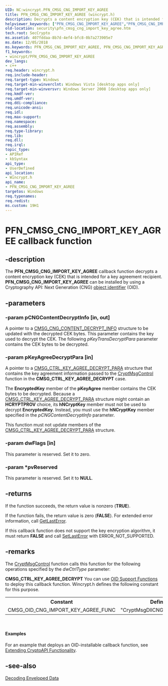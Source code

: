 ```yaml
---
UID: NC:wincrypt.PFN_CMSG_CNG_IMPORT_KEY_AGREE
title: PFN_CMSG_CNG_IMPORT_KEY_AGREE (wincrypt.h)
description: Decrypts a content encryption key (CEK) that is intended for a key agreement recipient.
helpviewer_keywords: ["PFN_CMSG_CNG_IMPORT_KEY_AGREE","PFN_CMSG_CNG_IMPORT_KEY_AGREE callback","PFN_CMSG_CNG_IMPORT_KEY_AGREE callback function [Security]","security.pfn_cmsg_cng_import_key_agree","wincrypt/PFN_CMSG_CNG_IMPORT_KEY_AGREE"]
old-location: security\pfn_cmsg_cng_import_key_agree.htm
tech.root: SecCrypto
ms.assetid: 407fddaa-8b7d-4ef4-bfc8-0b7a273905e7
ms.date: 12/05/2018
ms.keywords: PFN_CMSG_CNG_IMPORT_KEY_AGREE, PFN_CMSG_CNG_IMPORT_KEY_AGREE callback, PFN_CMSG_CNG_IMPORT_KEY_AGREE callback function [Security], security.pfn_cmsg_cng_import_key_agree, wincrypt/PFN_CMSG_CNG_IMPORT_KEY_AGREE
f1_keywords:
- wincrypt/PFN_CMSG_CNG_IMPORT_KEY_AGREE
dev_langs:
- c++
req.header: wincrypt.h
req.include-header: 
req.target-type: Windows
req.target-min-winverclnt: Windows Vista [desktop apps only]
req.target-min-winversvr: Windows Server 2008 [desktop apps only]
req.kmdf-ver: 
req.umdf-ver: 
req.ddi-compliance: 
req.unicode-ansi: 
req.idl: 
req.max-support: 
req.namespace: 
req.assembly: 
req.type-library: 
req.lib: 
req.dll: 
req.irql: 
topic_type:
- APIRef
- kbSyntax
api_type:
- UserDefined
api_location:
- Wincrypt.h
api_name:
- PFN_CMSG_CNG_IMPORT_KEY_AGREE
targetos: Windows
req.typenames: 
req.redist: 
ms.custom: 19H1
---
```


# PFN_CMSG_CNG_IMPORT_KEY_AGREE callback function


## -description


The <b>PFN_CMSG_CNG_IMPORT_KEY_AGREE</b> callback function decrypts a content encryption key (CEK) that is intended for a key agreement recipient. <b>PFN_CMSG_CNG_IMPORT_KEY_AGREE</b> can be installed by using a Cryptography API: Next Generation (CNG) <a href="https://docs.microsoft.com/windows/desktop/SecGloss/o-gly">object identifier</a> (OID).


## -parameters




### -param pCNGContentDecryptInfo [in, out]

A pointer to a <a href="https://docs.microsoft.com/windows/desktop/api/wincrypt/ns-wincrypt-cmsg_cng_content_decrypt_info">CMSG_CNG_CONTENT_DECRYPT_INFO</a> structure to be updated with the decrypted CEK bytes. This parameter contains the key used to decrypt the CEK.
The following <i>pKeyTransDecryptPara</i> parameter contains the 	CEK bytes to be decrypted.


### -param pKeyAgreeDecryptPara [in]

A pointer to a <a href="https://docs.microsoft.com/windows/desktop/api/wincrypt/ns-wincrypt-cmsg_ctrl_key_trans_decrypt_para">CMSG_CTRL_KEY_AGREE_DECRYPT_PARA</a> structure that contains the key agreement information passed to the <a href="https://docs.microsoft.com/windows/desktop/api/wincrypt/nf-wincrypt-cryptmsgcontrol">CryptMsgControl</a> function in the <b>CMSG_CTRL_KEY_AGREE_DECRYPT</b> case.

The
<b>EncryptedKey</b> member of the <b>pKeyAgree</b> member contains the CEK bytes to be decrypted. Because a 
<a href="https://docs.microsoft.com/windows/desktop/api/wincrypt/ns-wincrypt-cmsg_ctrl_key_trans_decrypt_para">CMSG_CTRL_KEY_AGREE_DECRYPT_PARA</a> structure might contain an <b>HCRYPTPROV</b> choice, its <b>hNCryptKey</b> member must not be used to decrypt <b>EncryptedKey</b>. Instead, you must use the <b>hNCryptKey</b> member specified in the <i>pCNGContentDecryptInfo</i> parameter.


This function must not update members of the  <a href="https://docs.microsoft.com/windows/desktop/api/wincrypt/ns-wincrypt-cmsg_ctrl_key_trans_decrypt_para">CMSG_CTRL_KEY_AGREE_DECRYPT_PARA</a> structure.


### -param dwFlags [in]

This parameter is reserved. Set it to zero.


### -param *pvReserved

This parameter is reserved. Set it to <b>NULL</b>.


## -returns



If the function succeeds, the return value is nonzero (<b>TRUE</b>).

If the function fails, the return value is zero (<b>FALSE</b>). For extended error information, call <a href="https://docs.microsoft.com/windows/desktop/api/errhandlingapi/nf-errhandlingapi-getlasterror">GetLastError</a>.



If this callback function does not support the key encryption algorithm, it must return <b>FALSE</b> and call <a href="https://docs.microsoft.com/windows/desktop/api/errhandlingapi/nf-errhandlingapi-setlasterror">SetLastError</a> with ERROR_NOT_SUPPORTED.





## -remarks



The <a href="https://docs.microsoft.com/windows/desktop/api/wincrypt/nf-wincrypt-cryptmsgcontrol">CryptMsgControl</a> function calls this function for the following operations specified by the <i>dwCtrlType</i> parameter:

<b>CMSG_CTRL_KEY_AGREE_DECRYPT</b>
You can use <a href="https://docs.microsoft.com/windows/desktop/SecCrypto/cryptography-functions">OID Support Functions</a> to deploy this callback function. Wincrypt.h defines the following constant for this purpose.

<table>
<tr>
<th>Constant</th>
<th>Definition</th>
</tr>
<tr>
<td>CMSG_OID_CNG_IMPORT_KEY_AGREE_FUNC</td>
<td>"CryptMsgDllCNGImportKeyAgree"</td>
</tr>
</table>
 


#### Examples

For an example that deploys an OID-installable callback function, see <a href="https://docs.microsoft.com/windows/desktop/SecCrypto/extending-cryptoapi-functionality">Extending CryptoAPI Functionality</a>.

<div class="code"></div>



## -see-also




<a href="https://docs.microsoft.com/windows/desktop/SecCrypto/decoding-enveloped-data">Decoding Enveloped Data</a>
 

 

